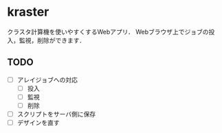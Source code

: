 # kraster

クラスタ計算機を使いやすくするWebアプリ．
Webブラウザ上でジョブの投入，監視，削除ができます．

## TODO

+ [ ] アレイジョブへの対応  
  - [ ] 投入  
  - [ ] 監視  
  - [ ] 削除
+ [ ] スクリプトをサーバ側に保存
+ [ ] デザインを直す

